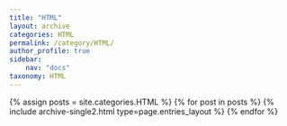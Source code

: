 ```yaml
---
title: "HTML"
layout: archive
categories: HTML
permalink: /category/HTML/
author_profile: true
sidebar:
    nav: "docs"
taxonomy: HTML
---
```


{% assign posts = site.categories.HTML %}
{% for post in posts %} {% include archive-single2.html type=page.entries_layout %} {% endfor %}